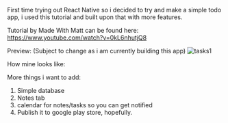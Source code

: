 First time trying out React Native so i decided to try and make a simple todo app, i used this tutorial and built upon that with more features.


Tutorial by Made With Matt can be found here: https://www.youtube.com/watch?v=0kL6nhutjQ8

Preview: (Subject to change as i am currently building this app)
![tasks1](https://github.com/pnotisdev/reactNativeTodoList/assets/65077719/2847a86f-7f9e-46f4-9d3d-299789da9698)


How mine looks like:

More things i want to add:

1. Simple database
2. Notes tab
3. calendar for notes/tasks so you can get notified
4. Publish it to google play store, hopefully.

